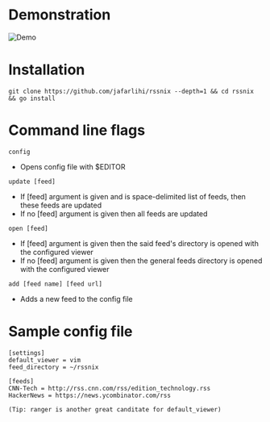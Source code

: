 # Demonstration

![Demo](https://raw.githubusercontent.com/jafarlihi/file-hosting/master/rssnix-demo.gif?raw=true)

# Installation

`git clone https://github.com/jafarlihi/rssnix --depth=1 && cd rssnix && go install`

# Command line flags

`config`
- Opens config file with $EDITOR

`update [feed]`
- If [feed] argument is given and is space-delimited list of feeds, then these feeds are updated
- If no [feed] argument is given then all feeds are updated

`open [feed]`
- If [feed] argument is given then the said feed's directory is opened with the configured viewer
- If no [feed] argument is given then the general feeds directory is opened with the configured viewer

`add [feed name] [feed url]`
- Adds a new feed to the config file

# Sample config file

```
[settings]
default_viewer = vim
feed_directory = ~/rssnix

[feeds]
CNN-Tech = http://rss.cnn.com/rss/edition_technology.rss
HackerNews = https://news.ycombinator.com/rss

(Tip: ranger is another great canditate for default_viewer)
```

